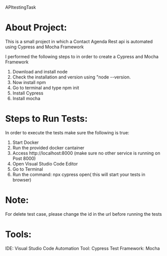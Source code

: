APItestingTask

About Project: 
=====================
This is a small project in which a Contact Agenda Rest api is automated using Cypress and Mocha Framework

I performed the following steps to in order to create a Cypress and Mocha Framework
1. Download and install node
2. Check the installation and version using "node --version.
3. Now install npm
4. Go to terminal and type npm init
5. Install Cypress
6. Install mocha

Steps to Run Tests:
=======================
In order to execute the tests make sure the following is true:
1. Start Docker
2. Run the provided docker cantainer
3. Access http://localhost:8000 (make sure no other service is running on Post 8000)
4. Open Visual Studio Code Editor
5. Go to Terminal
6. Run the command: npx cypress open( this will start your tests in browser)

Note:
========================
For delete test case, please change the id in the url before running the tests

Tools:
========================
IDE: Visual Studio Code Automation Tool: Cypress Test Framework: Mocha
